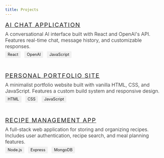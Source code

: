 ```yaml
---
title: Projects
---
```


<ul style="list-style:none; padding:0;">
  <li style="margin-bottom:3rem;">
    <a href="/Site/projects/ai-chat-app.html" style="font-size:1.2rem; font-family:var(--font-sans); color:var(--primary); font-weight:400; text-transform:uppercase; letter-spacing:0.1em;">AI Chat Application</a><br>
    <p style="color:var(--secondary); font-size:1rem; margin:0.5rem 0; font-weight:300;">A conversational AI interface built with React and OpenAI's API. Features real-time chat, message history, and customizable responses.</p>
    <div class="tags" style="margin-top:0.5rem;">
      <span style="background:#f0f0f0; padding:0.2rem 0.5rem; border-radius:3px; font-size:0.8rem; color:var(--secondary); margin-right:0.5rem;">React</span>
      <span style="background:#f0f0f0; padding:0.2rem 0.5rem; border-radius:3px; font-size:0.8rem; color:var(--secondary); margin-right:0.5rem;">OpenAI</span>
      <span style="background:#f0f0f0; padding:0.2rem 0.5rem; border-radius:3px; font-size:0.8rem; color:var(--secondary);">JavaScript</span>
    </div>
  </li>
  
  <li style="margin-bottom:3rem;">
    <a href="#" style="font-size:1.2rem; font-family:var(--font-sans); color:var(--primary); font-weight:400; text-transform:uppercase; letter-spacing:0.1em;">Personal Portfolio Site</a><br>
    <p style="color:var(--secondary); font-size:1rem; margin:0.5rem 0; font-weight:300;">A minimalist portfolio website built with vanilla HTML, CSS, and JavaScript. Features a custom build system and responsive design.</p>
    <div class="tags" style="margin-top:0.5rem;">
      <span style="background:#f0f0f0; padding:0.2rem 0.5rem; border-radius:3px; font-size:0.8rem; color:var(--secondary); margin-right:0.5rem;">HTML</span>
      <span style="background:#f0f0f0; padding:0.2rem 0.5rem; border-radius:3px; font-size:0.8rem; color:var(--secondary); margin-right:0.5rem;">CSS</span>
      <span style="background:#f0f0f0; padding:0.2rem 0.5rem; border-radius:3px; font-size:0.8rem; color:var(--secondary);">JavaScript</span>
    </div>
  </li>
  
  <li style="margin-bottom:3rem;">
    <a href="#" style="font-size:1.2rem; font-family:var(--font-sans); color:var(--primary); font-weight:400; text-transform:uppercase; letter-spacing:0.1em;">Recipe Management App</a><br>
    <p style="color:var(--secondary); font-size:1rem; margin:0.5rem 0; font-weight:300;">A full-stack web application for storing and organizing recipes. Includes user authentication, recipe search, and meal planning features.</p>
    <div class="tags" style="margin-top:0.5rem;">
      <span style="background:#f0f0f0; padding:0.2rem 0.5rem; border-radius:3px; font-size:0.8rem; color:var(--secondary); margin-right:0.5rem;">Node.js</span>
      <span style="background:#f0f0f0; padding:0.2rem 0.5rem; border-radius:3px; font-size:0.8rem; color:var(--secondary); margin-right:0.5rem;">Express</span>
      <span style="background:#f0f0f0; padding:0.2rem 0.5rem; border-radius:3px; font-size:0.8rem; color:var(--secondary);">MongoDB</span>
    </div>
  </li>
</ul> 